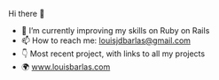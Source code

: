 Hi there 👋

- 🔭 I’m currently improving my skills on Ruby on Rails
- 📫 How to reach me: louisjdbarlas@gmail.com
- 👇 Most recent project, with links to all my projects
- 🌍 www.louisbarlas.com

